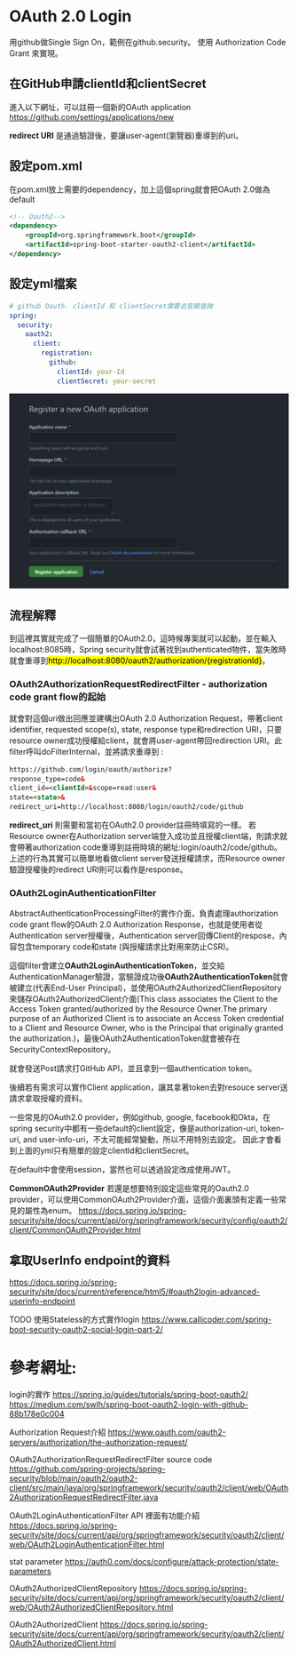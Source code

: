 # OAuth 2.0 Login
用github做Single Sign On，範例在github.security。
使用 Authorization Code Grant 來實現。

## 在GitHub申請clientId和clientSecret
進入以下網址，可以註冊一個新的OAuth application
https://github.com/settings/applications/new

**redirect URI** 是通過驗證後，要讓user-agent(瀏覽器)重導到的uri。

## 設定pom.xml
在pom.xml放上需要的dependency，加上這個spring就會把OAuth 2.0做為default
```xml
<!-- Oauth2-->
<dependency>
    <groupId>org.springframework.boot</groupId>
	<artifactId>spring-boot-starter-oauth2-client</artifactId>
</dependency>
```
## 設定yml檔案
```yml
# github Oauth. clientId 和 clientSecret需要去官網查詢
spring:
  security:
    oauth2:
      client:
        registration:
          github:
            clientId: your-Id
            clientSecret: your-secret
```

![github oauth application](/picture/15_registerOauthApplication.png)

## 流程解釋
到這裡其實就完成了一個簡單的OAuth2.0，這時候專案就可以起動，並在輸入localhost:8085時，Spring security就會試著找到authenticated物件，當失敗時就會重導到<mark>http://localhost:8080/oauth2/authorization/{registrationId}</mark>。

### OAuth2AuthorizationRequestRedirectFilter - authorization code grant flow的起始
就會對這個uri做出回應並建構出OAuth 2.0 Authorization Request，帶著client identifier, requested scope(s), state, response type和redirection URI，只要resource owner成功授權給client，就會將user-agent帶回redirection URI。此filter呼叫doFilterInternal，並將請求重導到 : 
```xml
https://github.com/login/oauth/authorize?
response_type=code&
client_id=<clientId>&scope=read:user&
state=<state>&
redirect_uri=http://localhost:8080/login/oauth2/code/github
```
**redirect_uri** 則需要和當初在OAuth2.0 provider註冊時填寫的一樣。
若Resource owner在Authorization server端登入成功並且授權client端，則請求就會帶著authorization code重導到註冊時填的網址:login/oauth2/code/github。
上述的行為其實可以簡單地看做client server發送授權請求，而Resource owner驗證授權後的redirect URI則可以看作是response。
### OAuth2LoginAuthenticationFilter
AbstractAuthenticationProcessingFilter的實作介面，負責處理authorization code grant flow的OAuth 2.0 Authorization Response，也就是使用者從Authentication server授權後，Authentication server回傳Client的respose，內容包含temporary code和state (與授權請求比對用來防止CSR)。

這個filter會建立**OAuth2LoginAuthenticationToken**，並交給AuthenticationManager驗證，當驗證成功後**OAuth2AuthenticationToken**就會被建立(代表End-User Principal)，並使用OAuth2AuthorizedClientRepository來儲存OAuth2AuthorizedClient介面(This class associates the Client to the Access Token granted/authorized by the Resource Owner.The primary purpose of an Authorized Client is to associate an Access Token credential to a Client and Resource Owner, who is the Principal that originally granted the authorization.)，最後OAuth2AuthenticationToken就會被存在SecurityContextRepository。



就會發送Post請求打GitHub API，並且拿到一個authentication token。


後續若有需求可以實作Client application，讓其拿著token去對resouce server送請求拿取授權的資料。

一些常見的OAuth2.0 provider，例如github, google, facebook和Okta，在spring security中都有一些default的client設定，像是authorization-uri, token-uri, and user-info-uri，不太可能經常變動，所以不用特別去設定。
因此才會看到上面的yml只有簡單的設定clientId和clientSecret。

在default中會使用session，當然也可以透過設定改成使用JWT。

**CommonOAuth2Provider**
若還是想要特別設定這些常見的Oauth2.0 provider，可以使用CommonOAuth2Provider介面，這個介面裏頭有定義一些常見的屬性為enum。
https://docs.spring.io/spring-security/site/docs/current/api/org/springframework/security/config/oauth2/client/CommonOAuth2Provider.html

## 拿取UserInfo endpoint的資料
https://docs.spring.io/spring-security/site/docs/current/reference/html5/#oauth2login-advanced-userinfo-endpoint



TODO
使用Stateless的方式實作login
https://www.callicoder.com/spring-boot-security-oauth2-social-login-part-2/


# 參考網址:
login的實作
https://spring.io/guides/tutorials/spring-boot-oauth2/
https://medium.com/swlh/spring-boot-oauth2-login-with-github-88b178e0c004

Authorization Request介紹
https://www.oauth.com/oauth2-servers/authorization/the-authorization-request/

OAuth2AuthorizationRequestRedirectFilter source code
https://github.com/spring-projects/spring-security/blob/main/oauth2/oauth2-client/src/main/java/org/springframework/security/oauth2/client/web/OAuth2AuthorizationRequestRedirectFilter.java

OAuth2LoginAuthenticationFilter API 裡面有功能介紹
https://docs.spring.io/spring-security/site/docs/current/api/org/springframework/security/oauth2/client/web/OAuth2LoginAuthenticationFilter.html

stat parameter
https://auth0.com/docs/configure/attack-protection/state-parameters

OAuth2AuthorizedClientRepository
https://docs.spring.io/spring-security/site/docs/current/api/org/springframework/security/oauth2/client/web/OAuth2AuthorizedClientRepository.html

OAuth2AuthorizedClient
https://docs.spring.io/spring-security/site/docs/current/api/org/springframework/security/oauth2/client/OAuth2AuthorizedClient.html